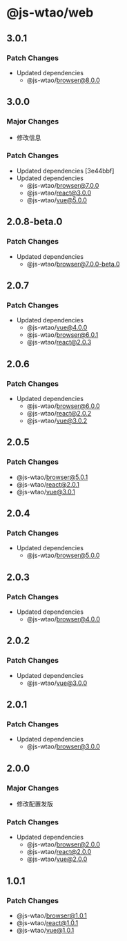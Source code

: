 # @js-wtao/web

## 3.0.1

### Patch Changes

- Updated dependencies
  - @js-wtao/browser@8.0.0

## 3.0.0

### Major Changes

- 修改信息

### Patch Changes

- Updated dependencies [3e44bbf]
- Updated dependencies
  - @js-wtao/browser@7.0.0
  - @js-wtao/react@3.0.0
  - @js-wtao/vue@5.0.0

## 2.0.8-beta.0

### Patch Changes

- Updated dependencies
  - @js-wtao/browser@7.0.0-beta.0

## 2.0.7

### Patch Changes

- Updated dependencies
  - @js-wtao/vue@4.0.0
  - @js-wtao/browser@6.0.1
  - @js-wtao/react@2.0.3

## 2.0.6

### Patch Changes

- Updated dependencies
  - @js-wtao/browser@6.0.0
  - @js-wtao/react@2.0.2
  - @js-wtao/vue@3.0.2

## 2.0.5

### Patch Changes

- @js-wtao/browser@5.0.1
- @js-wtao/react@2.0.1
- @js-wtao/vue@3.0.1

## 2.0.4

### Patch Changes

- Updated dependencies
  - @js-wtao/browser@5.0.0

## 2.0.3

### Patch Changes

- Updated dependencies
  - @js-wtao/browser@4.0.0

## 2.0.2

### Patch Changes

- Updated dependencies
  - @js-wtao/vue@3.0.0

## 2.0.1

### Patch Changes

- Updated dependencies
  - @js-wtao/browser@3.0.0

## 2.0.0

### Major Changes

- 修改配置发版

### Patch Changes

- Updated dependencies
  - @js-wtao/browser@2.0.0
  - @js-wtao/react@2.0.0
  - @js-wtao/vue@2.0.0

## 1.0.1

### Patch Changes

- @js-wtao/browser@1.0.1
- @js-wtao/react@1.0.1
- @js-wtao/vue@1.0.1
